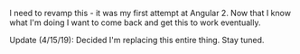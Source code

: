 I need to revamp this - it was my first attempt at Angular 2.  Now that I know what I'm doing I want to come back and get this to work eventually. 


Update (4/15/19): Decided I'm replacing this entire thing. Stay tuned.
